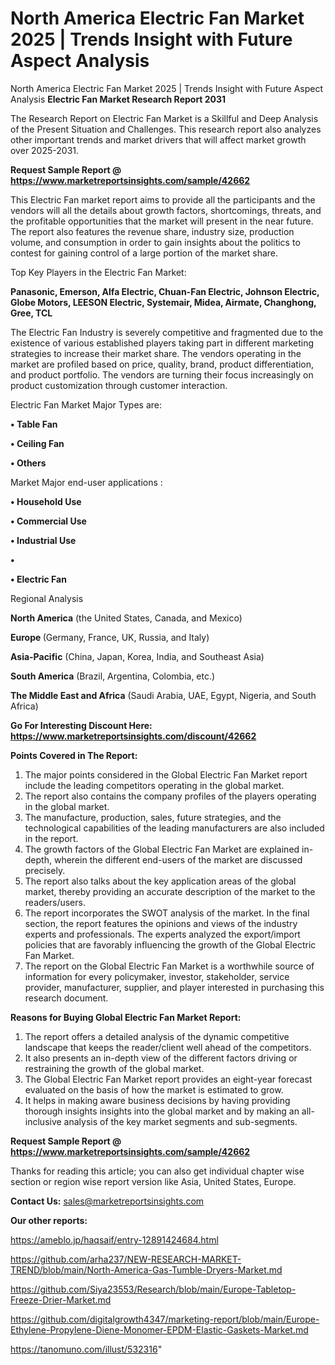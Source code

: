 # North America Electric Fan Market 2025 | Trends Insight with Future Aspect Analysis
North America Electric Fan Market 2025 | Trends Insight with Future Aspect Analysis
<strong>Electric Fan Market Research Report 2031</strong>

The Research Report on Electric Fan Market is a Skillful and Deep Analysis of the Present Situation and Challenges. This research report also analyzes other important trends and market drivers that will affect market growth over 2025-2031.

<strong>Request Sample Report @ <a href=https://www.marketreportsinsights.com/sample/42662>https://www.marketreportsinsights.com/sample/42662</a></strong>

This Electric Fan market report aims to provide all the participants and the vendors will all the details about growth factors, shortcomings, threats, and the profitable opportunities that the market will present in the near future. The report also features the revenue share, industry size, production volume, and consumption in order to gain insights about the politics to contest for gaining control of a large portion of the market share.

Top Key Players in the Electric Fan Market:

<strong>Panasonic, Emerson, Alfa Electric, Chuan-Fan Electric, Johnson Electric, Globe Motors, LEESON Electric, Systemair, Midea, Airmate, Changhong, Gree, TCL</strong>

The Electric Fan Industry is severely competitive and fragmented due to the existence of various established players taking part in different marketing strategies to increase their market share. The vendors operating in the market are profiled based on price, quality, brand, product differentiation, and product portfolio. The vendors are turning their focus increasingly on product customization through customer interaction.

Electric Fan Market Major Types are:

<strong>•  Table Fan

•  Ceiling Fan

•  Others</strong>

Market Major end-user applications :

<strong>•  Household Use

•  Commercial Use

•  Industrial Use

•  

•  Electric Fan</strong>

Regional Analysis

</u><strong><b>North America</b></strong> (the United States, Canada, and Mexico)

<strong><b>Europe </b></strong>(Germany, France, UK, Russia, and Italy)

<strong><b>Asia-Pacific</b></strong> (China, Japan, Korea, India, and Southeast Asia)

<strong><b>South America</b></strong> (Brazil, Argentina, Colombia, etc.)

<strong><b>The Middle East and Africa</b></strong> (Saudi Arabia, UAE, Egypt, Nigeria, and South Africa)

<strong>Go For Interesting Discount Here: <a href=https://www.marketreportsinsights.com/discount/42662>https://www.marketreportsinsights.com/discount/42662</a></strong>

<strong>Points Covered in The Report:</strong>
<ol>
  <li>The major points considered in the Global Electric Fan Market report include the leading competitors operating in the global market.</li>
  <li>The report also contains the company profiles of the players operating in the global market.</li>
  <li>The manufacture, production, sales, future strategies, and the technological capabilities of the leading manufacturers are also included in the report.</li>
  <li>The growth factors of the Global Electric Fan Market are explained in-depth, wherein the different end-users of the market are discussed precisely.</li>
  <li>The report also talks about the key application areas of the global market, thereby providing an accurate description of the market to the readers/users.</li>
  <li>The report incorporates the SWOT analysis of the market. In the final section, the report features the opinions and views of the industry experts and professionals. The experts analyzed the export/import policies that are favorably influencing the growth of the Global Electric Fan Market.</li>
  <li>The report on the Global Electric Fan Market is a worthwhile source of information for every policymaker, investor, stakeholder, service provider, manufacturer, supplier, and player interested in purchasing this research document.</li>
</ol>
<strong>Reasons for Buying Global Electric Fan Market Report:</strong>

<ol>
  <li>The report offers a detailed analysis of the dynamic competitive landscape that keeps the reader/client well ahead of the competitors.</li>
  <li>It also presents an in-depth view of the different factors driving or restraining the growth of the global market.</li>
  <li>The Global Electric Fan Market report provides an eight-year forecast evaluated on the basis of how the market is estimated to grow.</li>
  <li>It helps in making aware business decisions by having providing thorough insights insights into the global market and by making an all-inclusive analysis of the key market segments and sub-segments.</li>
</ol>
<strong>Request Sample Report @ <a href=https://www.marketreportsinsights.com/sample/42662>https://www.marketreportsinsights.com/sample/42662</a></strong>


Thanks for reading this article; you can also get individual chapter wise section or region wise report version like Asia, United States, Europe.

<strong>Contact Us:</strong>
sales@marketreportsinsights.com

<strong>Our other reports:</strong>

<a href=https://ameblo.jp/haqsaif/entry-12891424684.html>https://ameblo.jp/haqsaif/entry-12891424684.html</a>

<a href=https://github.com/arha237/NEW-RESEARCH-MARKET-TREND/blob/main/North-America-Gas-Tumble-Dryers-Market.md>https://github.com/arha237/NEW-RESEARCH-MARKET-TREND/blob/main/North-America-Gas-Tumble-Dryers-Market.md</a>

<a href=https://github.com/Siya23553/Research/blob/main/Europe-Tabletop-Freeze-Drier-Market.md>https://github.com/Siya23553/Research/blob/main/Europe-Tabletop-Freeze-Drier-Market.md</a>

<a href=https://github.com/digitalgrowth4347/marketing-report/blob/main/Europe-Ethylene-Propylene-Diene-Monomer-EPDM-Elastic-Gaskets-Market.md>https://github.com/digitalgrowth4347/marketing-report/blob/main/Europe-Ethylene-Propylene-Diene-Monomer-EPDM-Elastic-Gaskets-Market.md</a>

<a href=https://tanomuno.com/illust/532316>https://tanomuno.com/illust/532316</a>"

